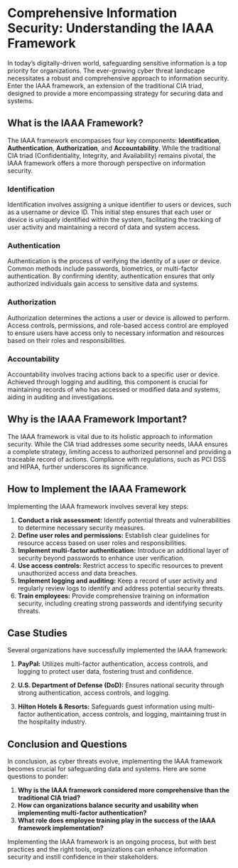 # Comprehensive Information Security: Understanding the IAAA Framework

In today’s digitally-driven world, safeguarding sensitive information is a top priority for organizations. The ever-growing cyber threat landscape necessitates a robust and comprehensive approach to information security. Enter the IAAA framework, an extension of the traditional CIA triad, designed to provide a more encompassing strategy for securing data and systems.

## What is the IAAA Framework?

The IAAA framework encompasses four key components: **Identification**, **Authentication**, **Authorization**, and **Accountability**. While the traditional CIA triad (Confidentiality, Integrity, and Availability) remains pivotal, the IAAA framework offers a more thorough perspective on information security.

### Identification

Identification involves assigning a unique identifier to users or devices, such as a username or device ID. This initial step ensures that each user or device is uniquely identified within the system, facilitating the tracking of user activity and maintaining a record of data and system access.

### Authentication

Authentication is the process of verifying the identity of a user or device. Common methods include passwords, biometrics, or multi-factor authentication. By confirming identity, authentication ensures that only authorized individuals gain access to sensitive data and systems.

### Authorization

Authorization determines the actions a user or device is allowed to perform. Access controls, permissions, and role-based access control are employed to ensure users have access only to necessary information and resources based on their roles and responsibilities.

### Accountability

Accountability involves tracing actions back to a specific user or device. Achieved through logging and auditing, this component is crucial for maintaining records of who has accessed or modified data and systems, aiding in auditing and investigations.

## Why is the IAAA Framework Important?

The IAAA framework is vital due to its holistic approach to information security. While the CIA triad addresses some security needs, IAAA ensures a complete strategy, limiting access to authorized personnel and providing a traceable record of actions. Compliance with regulations, such as PCI DSS and HIPAA, further underscores its significance.

## How to Implement the IAAA Framework

Implementing the IAAA framework involves several key steps:

1. **Conduct a risk assessment:** Identify potential threats and vulnerabilities to determine necessary security measures.
2. **Define user roles and permissions:** Establish clear guidelines for resource access based on user roles and responsibilities.
3. **Implement multi-factor authentication:** Introduce an additional layer of security beyond passwords to enhance user verification.
4. **Use access controls:** Restrict access to specific resources to prevent unauthorized access and data breaches.
5. **Implement logging and auditing:** Keep a record of user activity and regularly review logs to identify and address potential security threats.
6. **Train employees:** Provide comprehensive training on information security, including creating strong passwords and identifying security threats.

## Case Studies

Several organizations have successfully implemented the IAAA framework:

1. **PayPal:** Utilizes multi-factor authentication, access controls, and logging to protect user data, fostering trust and confidence.

2. **U.S. Department of Defense (DoD):** Ensures national security through strong authentication, access controls, and logging.

3. **Hilton Hotels & Resorts:** Safeguards guest information using multi-factor authentication, access controls, and logging, maintaining trust in the hospitality industry.

## Conclusion and Questions

In conclusion, as cyber threats evolve, implementing the IAAA framework becomes crucial for safeguarding data and systems. Here are some questions to ponder:

1. **Why is the IAAA framework considered more comprehensive than the traditional CIA triad?**
2. **How can organizations balance security and usability when implementing multi-factor authentication?**
3. **What role does employee training play in the success of the IAAA framework implementation?**

Implementing the IAAA framework is an ongoing process, but with best practices and the right tools, organizations can enhance information security and instill confidence in their stakeholders.
